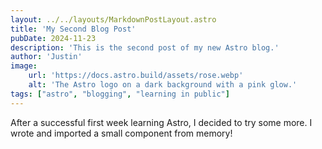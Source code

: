 ```yaml
---
layout: ../../layouts/MarkdownPostLayout.astro
title: 'My Second Blog Post'
pubDate: 2024-11-23
description: 'This is the second post of my new Astro blog.'
author: 'Justin'
image:
    url: 'https://docs.astro.build/assets/rose.webp'
    alt: 'The Astro logo on a dark background with a pink glow.'
tags: ["astro", "blogging", "learning in public"]
---
```

After a successful first week learning Astro, I decided to try some more. I wrote and imported a small component from memory!